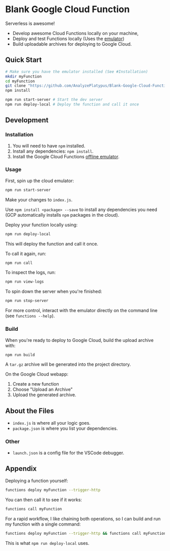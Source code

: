 # Blank Google Cloud Function

Serverless is awesome! 
* Develop awesome Cloud Functions locally on your machine, 
* Deploy and test Functions locally (Uses the [emulator](https://github.com/GoogleCloudPlatform/cloud-functions-emulator))
* Build uploadable archives for deploying to Google Cloud.

## Quick Start

```bash
# Make sure you have the emulator installed (See #Installation)
mkdir myFunction
cd myFunction
git clone "https://github.com/AnalyzePlatypus/Blank-Google-Cloud-Function/"
npm install

npm run start-server # Start the dev server
npm run deploy-local # Deploy the function and call it once
```

## Development

### Installation

1. You will need to have `npm` installed.
2. Install any dependencies: `npm install`.
3. Install the Google Cloud Functions [offline emulator](https://github.com/GoogleCloudPlatform/cloud-functions-emulator).

### Usage

First, spin up the cloud emulator:

```bash
npm run start-server
```

Make your changes to `index.js`.

Use `npm install <package> --save` to install any dependencies you need (GCP automatically installs `npm` packages in the cloud).

Deploy your function locally using: 

```bash
npm run deploy-local
```

This will deploy the function and call it once.

To call it again, run:

```bash
npm run call
```

To inspect the logs, run:

```bash
npm run view-logs
```

To spin down the server when you're finished:

```bash
npm run stop-server
```

For more control, interact with the emulator directly on the command line (see `functions --help`).

### Build

When you're ready to deploy to Google Cloud, build the upload archive with:

```bash
npm run build
```

A `tar.gz` archive will be generated into the project directory.

On the Google Cloud webapp:

1. Create a new function
2. Choose "Upload an Archive"
3. Upload the generated archive.

## About the Files

* `index.js` is where all your logic goes.
* `package.json` is where you list your dependencies.

### Other

* `launch.json` is a config file for the VSCode debugger.

## Appendix

Deploying a function yourself:

```bash
functions deploy myFunction --trigger-http
```

You can then call it to see if it works:

```bash
functions call myFunction
```

For a rapid workflow, I like chaining both operations, so I can build and run my function with a single command:

```bash
functions deploy myFunction --trigger-http && functions call myFunction
```

This is what `npm run deploy-local` uses.
